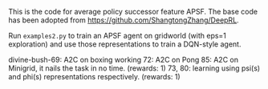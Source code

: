 This is the code for average policy successor feature APSF. The base code has been adopted from https://github.com/ShangtongZhang/DeepRL. 

Run `examples2.py` to train an APSF agent on gridworld (with eps=1 exploration) and use those representations to train a DQN-style agent. 

divine-bush-69: A2C on boxing working
72: A2C on Pong
85: A2C on Minigrid, it nails the task in no time. (rewards: 1)
73, 80: learning using psi(s) and phi(s) representations respectively. (rewards: 1) 
